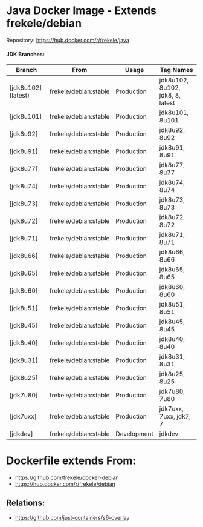 # Java Docker Image - Extends frekele/debian

Repository: https://hub.docker.com/r/frekele/java

#### JDK Branches:
| Branch                | From                     | Usage        | Tag Names                          |
| --------------------- | ------------------------ | ------------ | ---------------------------------- |
| [jdk8u102] (latest)   | frekele/debian:stable    | Production   | jdk8u102, 8u102, jdk8, 8, latest   |
| [jdk8u101]            | frekele/debian:stable    | Production   | jdk8u101, 8u101                    |
| [jdk8u92]             | frekele/debian:stable    | Production   | jdk8u92, 8u92                      |
| [jdk8u91]             | frekele/debian:stable    | Production   | jdk8u91, 8u91                      |
| [jdk8u77]             | frekele/debian:stable    | Production   | jdk8u77, 8u77                      |
| [jdk8u74]             | frekele/debian:stable    | Production   | jdk8u74, 8u74                      |
| [jdk8u73]             | frekele/debian:stable    | Production   | jdk8u73, 8u73                      |
| [jdk8u72]             | frekele/debian:stable    | Production   | jdk8u72, 8u72                      |
| [jdk8u71]             | frekele/debian:stable    | Production   | jdk8u71, 8u71                      |
| [jdk8u66]             | frekele/debian:stable    | Production   | jdk8u66, 8u66                      |
| [jdk8u65]             | frekele/debian:stable    | Production   | jdk8u65, 8u65                      |
| [jdk8u60]             | frekele/debian:stable    | Production   | jdk8u60, 8u60                      |
| [jdk8u51]             | frekele/debian:stable    | Production   | jdk8u51, 8u51                      |
| [jdk8u45]             | frekele/debian:stable    | Production   | jdk8u45, 8u45                      |
| [jdk8u40]             | frekele/debian:stable    | Production   | jdk8u40, 8u40                      |
| [jdk8u31]             | frekele/debian:stable    | Production   | jdk8u31, 8u31                      |
| [jdk8u25]             | frekele/debian:stable    | Production   | jdk8u25, 8u25                      |
| [jdk7u80]             | frekele/debian:stable    | Production   | jdk7u80, 7u80                      |
| [jdk7uxx]             | frekele/debian:stable    | Production   | jdk7uxx, 7uxx, jdk7, 7             |
| [jdkdev]              | frekele/debian:stable    | Development  | jdkdev                             |


# Dockerfile extends From:
- https://github.com/frekele/docker-debian
- https://hub.docker.com/r/frekele/debian

## Relations:
 - https://github.com/just-containers/s6-overlay


[master]: https://github.com/frekele/docker-java/blob/master/Dockerfile
[master]: https://github.com/frekele/docker-java/blob/master/Dockerfile
[master]: https://github.com/frekele/docker-java/blob/master/Dockerfile
